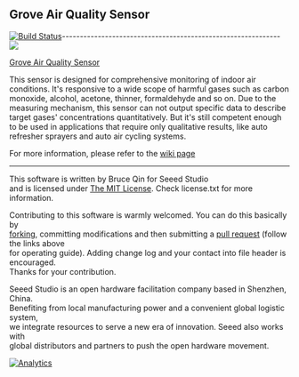 ## Grove Air Quality Sensor
  [![Build Status](https://travis-ci.com/Seeed-Studio/Grove_Air_quality_Sensor.svg?branch=master)](https://travis-ci.com/Seeed-Studio/Grove_Air_quality_Sensor)-------------------------------------------------------------
![](https://statics3.seeedstudio.com/images/101020021%201.jpg)

[Grove Air Quality Sensor](https://www.seeedstudio.com/Grove-Air-quality-sensor-p-1065.html)

This sensor is designed for comprehensive monitoring of indoor air conditions.
It's responsive to a wide scope of harmful gases such as carbon monoxide, alcohol, acetone, thinner, formaldehyde and so on.
Due to the measuring mechanism, this sensor can not output specific data to describe target gases' concentrations quantitatively.
But it's still competent enough to be used in applications that require only qualitative results, like auto refresher sprayers and auto air cycling systems.

For more information, please refer to the [wiki page][1]

----
This software is written by Bruce Qin for Seeed Studio<br>
and is licensed under [The MIT License](http://opensource.org/licenses/mit-license.php). Check license.txt for more information.<br>

Contributing to this software is warmly welcomed. You can do this basically by<br>
[forking](https://help.github.com/articles/fork-a-repo), committing modifications and then submitting a [pull request](https://help.github.com/articles/using-pull-requests) (follow the links above<br>
for operating guide). Adding change log and your contact into file header is encouraged.<br>
Thanks for your contribution.

Seeed Studio is an open hardware facilitation company based in Shenzhen, China. <br>
Benefiting from local manufacturing power and a convenient global logistic system, <br>
we integrate resources to serve a new era of innovation. Seeed also works with <br>
global distributors and partners to push the open hardware movement.<br>


[1]:http://wiki.seeedstudio.com/Grove-Air_Quality_Sensor_v1.3


[![Analytics](https://ga-beacon.appspot.com/UA-46589105-3/Grove_Air_quality_Sensor)](https://github.com/igrigorik/ga-beacon)
